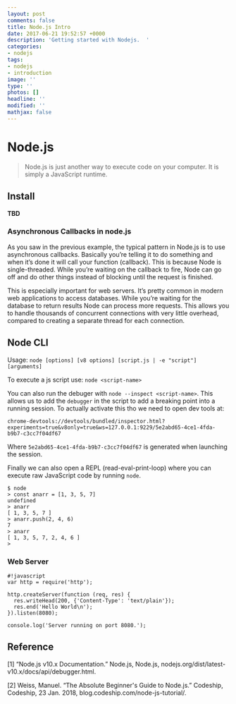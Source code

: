 ```yaml
---
layout: post
comments: false
title: Node.js Intro
date: 2017-06-21 19:52:57 +0000
description: 'Getting started with Nodejs.  '
categories:
- nodejs
tags:
- nodejs
- introduction
image: ''
type: ''
photos: []
headline: ''
modified: ''
mathjax: false
---
```

# Node.js

> Node.js is just another way to execute code on your computer. It is simply a JavaScript runtime.


## Install 

**TBD**



### Asynchronous Callbacks in node.js

As you saw in the previous example, the typical pattern in Node.js is to use asynchronous callbacks. Basically you’re telling it to do something and when it’s done it will call your function (callback). This is because Node is single-threaded. While you’re waiting on the callback to fire, Node can go off and do other things instead of blocking until the request is finished.

This is especially important for web servers. It’s pretty common in modern web applications to access databases. While you’re waiting for the database to return results Node can process more requests. This allows you to handle thousands of concurrent connections with very little overhead, compared to creating a separate thread for each connection.

## Node CLI

Usage: `node [options] [v8 options] [script.js | -e "script"] [arguments]`

To execute a js script use: `node <script-name>`

You can also run the debuger with `node --inspect <script-name>`. This allows us to add the `debugger` in the script to add a breaking point into a running session. To actually activate this tho we need to open dev tools at:

```
chrome-devtools://devtools/bundled/inspector.html?experiments=true&v8only=true&ws=127.0.0.1:9229/5e2abd65-4ce1-4fda-b9b7-c3cc7f04df67
```

Where `5e2abd65-4ce1-4fda-b9b7-c3cc7f04df67` is generated when launching the session. 

Finally we can also open a  REPL (read-eval-print-loop) where you can execute raw JavaScript code by running `node`.

```
$ node
> const anarr = [1, 3, 5, 7]
undefined
> anarr
[ 1, 3, 5, 7 ]
> anarr.push(2, 4, 6)
7
> anarr
[ 1, 3, 5, 7, 2, 4, 6 ]
> 
``` 

### Web Server

    #!javascript
    var http = require('http');
    
    http.createServer(function (req, res) {
      res.writeHead(200, {'Content-Type': 'text/plain'});
      res.end('Hello World\n');
    }).listen(8080);
    
    console.log('Server running on port 8080.');

## Reference

\[1\] “Node.js v10.x Documentation.” Node.js, Node.js, nodejs.org/dist/latest-v10.x/docs/api/debugger.html.

\[2\] Weiss, Manuel. “The Absolute Beginner's Guide to Node.js.” Codeship, Codeship, 23 Jan. 2018, blog.codeship.com/node-js-tutorial/.